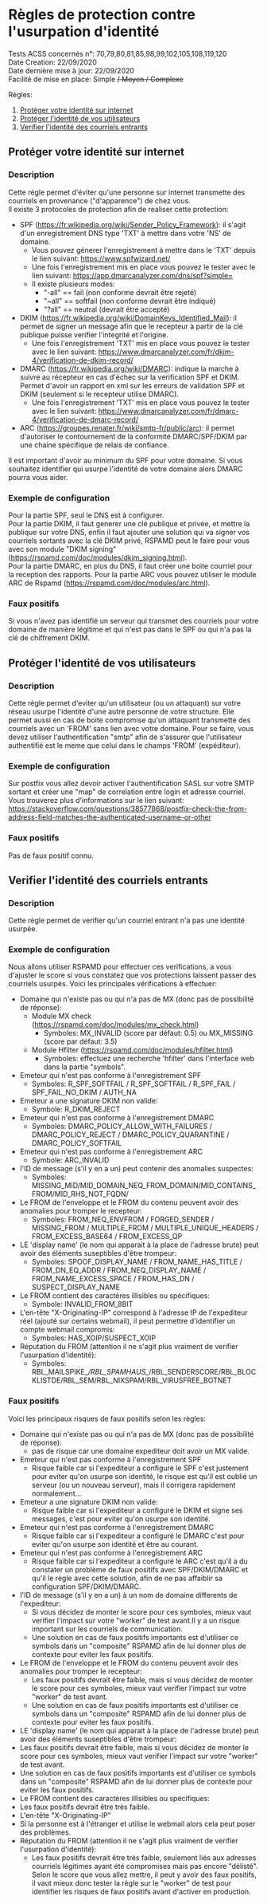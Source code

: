 # Règles de protection contre l'usurpation d'identité
Tests ACSS concernés n°: 70,79,80,81,85,98,99,102,105,108,119,120  
Date Creation: 22/09/2020  
Date dernière mise à jour: 22/09/2020  
Facilité de mise en place: Simple ~~/ Moyen / Complexe~~  

Règles:
1. [Protéger votre identité sur internet](#my)
2. [Protéger l'identité de vos utilisateurs](#user)
3. [Verifier l'identité des courriels entrants](#in)

## Protéger votre identité sur internet <a name="my"></a>
### Description
Cette règle permet d'éviter qu'une personne sur internet transmette des courriels en provenance ("d'apparence") de chez vous.  
Il existe 3 protocoles de protection afin de realiser cette protection:
  - SPF (https://fr.wikipedia.org/wiki/Sender_Policy_Framework): il s'agit d'un enregistrement DNS type 'TXT' à mettre dans votre 'NS' de domaine.
    - Vous pouvez génerer l'enregistrement à mettre dans le 'TXT' depuis le lien suivant: https://www.spfwizard.net/
    - Une fois l'enregistrement mis en place vous pouvez le tester avec le lien suivant: https://app.dmarcanalyzer.com/dns/spf?simple=
    - Il existe plusieurs modes:
      - "-all" == fail (non conforme devrait être rejeté)
      - "~all" == softfail (non conforme devrait être indiqué)
      - "?all" == neutral (devrait être accepté)
   - DKIM (https://fr.wikipedia.org/wiki/DomainKeys_Identified_Mail): il permet de signer un message afin que le recepteur à partir de la clé publique puisse verifier l'integrité et l'origine.
     - Une fois l'enregistrement 'TXT' mis en place vous pouvez le tester avec le lien suivant: https://www.dmarcanalyzer.com/fr/dkim-4/verification-de-dkim-record/
   - DMARC (https://fr.wikipedia.org/wiki/DMARC): indique la marche à suivre au récepteur en cas d'échec sur la verification SPF et DKIM. Permet d'avoir un rapport en xml sur les erreurs de validation SPF et DKIM (seulement si le recepteur utilise DMARC).
     - Une fois l'enregistrement 'TXT' mis en place vous pouvez le tester avec le lien suivant: https://www.dmarcanalyzer.com/fr/dmarc-4/verification-de-dmarc-record/
   - ARC (https://groupes.renater.fr/wiki/smtp-fr/public/arc): il permet d'autoriser le contournement de la conformité DMARC/SPF/DKIM par une chaine spécifique de relais de confiance.

Il est important d'avoir au minimum du SPF pour votre domaine. Si vous souhaitez identifier qui usurpe l'identité de votre domaine alors DMARC pourra vous aider.
### Exemple de configuration
Pour la partie SPF, seul le DNS est à configurer.  
Pour la partie DKIM, il faut generer une clé publique et privée, et mettre la publique sur votre DNS, enfin il faut ajouter une solution qui va signer vos courriels sortants avec la clé DKIM privé, RSPAMD peut le faire pour vous avec son module "DKIM signing" (https://rspamd.com/doc/modules/dkim_signing.html).  
Pour la partie DMARC, en plus du DNS, il faut créer une boite courriel pour la reception des rapports.
Pour la partie ARC vous pouvez utiliser le module ARC de Rspamd (https://rspamd.com/doc/modules/arc.html).
### Faux positifs
Si vous n'avez pas identifié un serveur qui transmet des courriels pour votre domaine de manière légitime et qui n'est pas dans le SPF ou qui n'a pas la clé de chiffrement DKIM.  

## Protéger l'identité de vos utilisateurs <a name="user"></a>
### Description
Cette règle permet d'eviter qu'un utilisateur (ou un attaquant) sur votre réseau usurpe l'identité d'une autre personne de votre structure. Elle permet aussi en cas de boite compromise qu'un attaquant transmette des courriels avec un 'FROM' sans lien avec votre domaine.
Pour se faire, vous devez utiliser l'authentification "smtp" afin de s'assurer que l'utilisateur authentifié est le meme que celui dans le champs 'FROM' (expéditeur).
### Exemple de configuration
Sur postfix vous allez devoir activer l'authentification SASL sur votre SMTP sortant et créer une "map" de correlation entre login et adresse courriel.
Vous trouverez plus d'informations sur le lien suivant: https://stackoverflow.com/questions/38577868/postfix-check-the-from-address-field-matches-the-authenticated-username-or-other
### Faux positifs
Pas de faux positif connu.

## Verifier l'identité des courriels entrants <a name="in"></a>
### Description
Cette règle permet de verifier qu'un courriel entrant n'a pas une identité usurpée.
### Exemple de configuration
Nous allons utiliser RSPAMD pour effectuer ces verifications, a vous d'ajuster le score si vous constatez que vos protections laissent passer des courriels usurpés.
Voici les principales vérifications à effectuer:
  - Domaine qui n'existe pas ou qui n'a pas de MX (donc pas de possibilité de réponse):
    - Module MX check (https://rspamd.com/doc/modules/mx_check.html)
      - Symboles:  MX_INVALID (score par défaut: 0.5) ou MX_MISSING (score par défaut: 3.5)
    - Module Hfilter (https://rspamd.com/doc/modules/hfilter.html)
      - Symboles: effectuez une recherche 'hfilter' dans l'interface web dans la partie "symbols".
  - Emeteur qui n'est pas conforme à l'enregistrement SPF
    - Symboles: R_SPF_SOFTFAIL / R_SPF_SOFTFAIL / R_SPF_FAIL / SPF_FAIL_NO_DKIM / AUTH_NA
  - Emeteur a une signature DKIM non valide:
    - Symbole: R_DKIM_REJECT
  - Emeteur qui n'est pas conforme à l'enregistrement DMARC
    - Symboles: DMARC_POLICY_ALLOW_WITH_FAILURES / DMARC_POLICY_REJECT / DMARC_POLICY_QUARANTINE / DMARC_POLICY_SOFTFAIL
  - Emeteur qui n'est pas conforme à l'enregistrement ARC
    - Symbole: ARC_INVALID
  - l'ID de message (s'il y en a un) peut contenir des anomalies suspectes:
    - Symboles: MISSING_MID/MID_DOMAIN_NEQ_FROM_DOMAIN/MID_CONTAINS_FROM/MID_RHS_NOT_FQDN/
  - Le FROM de l'enveloppe et le FROM du contenu peuvent avoir des anomalies pour tromper le recepteur:
    - Symboles: FROM_NEQ_ENVFROM / FORGED_SENDER / MISSING_FROM / MULTIPLE_FROM / MULTIPLE_UNIQUE_HEADERS / FROM_EXCESS_BASE64 / FROM_EXCESS_QP
  - LE 'display name' (le nom qui apparait à la place de l'adresse brute) peut avoir des éléments suseptibles d'être trompeur:
    - Symboles: SPOOF_DISPLAY_NAME / FROM_NAME_HAS_TITLE / FROM_DN_EQ_ADDR / FROM_NEQ_DISPLAY_NAME / FROM_NAME_EXCESS_SPACE / FROM_HAS_DN / SUSPECT_DISPLAY_NAME
  - Le FROM contient des caractères illisibles ou spécifiques:
    - Symbole: INVALID_FROM_8BIT
  - L'en-tête "X-Originating-IP" correspond à l'adresse IP de l'expediteur réel (ajouté sur certains webmail), il peut permettre d'identifier un compte webmail compromis:
    - Symboles: HAS_XOIP/SUSPECT_XOIP
  - Réputation du FROM (attention il ne s'agit plus vraiment de verifier l'usurpation d'identité):
    - Symboles: RBL_MAILSPIKE_*/RBL_SPAMHAUS_*/RBL_SENDERSCORE/RBL_BLOCKLISTDE/RBL_SEM/RBL_NIXSPAM/RBL_VIRUSFREE_BOTNET
### Faux positifs
Voici les principaux risques de faux positifs selon les règles: 
  - Domaine qui n'existe pas ou qui n'a pas de MX (donc pas de possibilité de réponse):
    - pas de risque car une domaine expediteur doit avoir un MX valide.
  - Emeteur qui n'est pas conforme à l'enregistrement SPF
    - Risque faible car si l'expediteur a configuré le SPF c'est justement pour eviter qu'on usurpe son identité, le risque est qu'il est oublié un serveur (ou un nouveau serveur), mais il corrigera rapidement normalement...
  - Emeteur a une signature DKIM non valide:
    - Risque faible car si l'expediteur a configuré le DKIM et signe ses messages, c'est pour eviter qu'on usurpe son identité.
  - Emeteur qui n'est pas conforme à l'enregistrement DMARC
    - Risque faible car si l'expediteur a configuré le DMARC c'est pour eviter qu'on usurpe son identité et être au courant.
  - Emeteur qui n'est pas conforme à l'enregistrement ARC
    - Risque faible car si l'expediteur a configuré le ARC c'est qu'il a du constater un problème de faux positifs avec SPF/DKIM/DMARC et qu'il le règle avec cette solution, afin de ne pas affaiblir sa configuration SPF/DKIM/DMARC.
  - l'ID de message (s'il y en a un) à un nom de domaine differents de l'expediteur:
    - Si vous décidez de monter le score pour ces symboles, mieux vaut verifier l'impact sur votre "worker" de test avant.Il y a un risque important sur les courriels de communication.
    - Une solution en cas de faux positifs importants est d'utiliser ce symbols dans un "composite" RSPAMD afin de lui donner plus de contexte pour eviter les faux positifs.
  - Le FROM de l'enveloppe et le FROM du contenu peuvent avoir des anomalies pour tromper le recepteur:
    - Les faux positifs devrait être faible, mais si vous décidez de monter le score pour ces symboles, mieux vaut verifier l'impact sur votre "worker" de test avant.
    - Une solution en cas de faux positifs importants est d'utiliser ce symbols dans un "composite" RSPAMD afin de lui donner plus de contexte pour eviter les faux positifs.
  - LE 'display name' (le nom qui apparait à la place de l'adresse brute) peut avoir des éléments suseptibles d'être trompeur:
   - Les faux positifs devrait être faible, mais si vous décidez de monter le score pour ces symboles, mieux vaut verifier l'impact sur votre "worker" de test avant.
   - Une solution en cas de faux positifs importants est d'utiliser ce symbols dans un "composite" RSPAMD afin de lui donner plus de contexte pour eviter les faux positifs.
  - Le FROM contient des caractères illisibles ou spécifiques:
   - Les faux positifs devrait être très faible.
  - L'en-tête "X-Originating-IP"
   - Si la personne est à l'étranger et utilise le webmail alors cela peut poser des problèmes.
  - Réputation du FROM (attention il ne s'agit plus vraiment de verifier l'usurpation d'identité):
    - Les faux positifs devrait être très faible, seulement liés aux adresses courriels légitimes ayant été compromises mais pas encore "délisté".
Selon le score que vous allez mettre, il peut y avoir des faux positifs, il vaut mieux donc tester la règle sur le "worker" de test pour identifier les risques de faux positifs avant d'activer en production.

